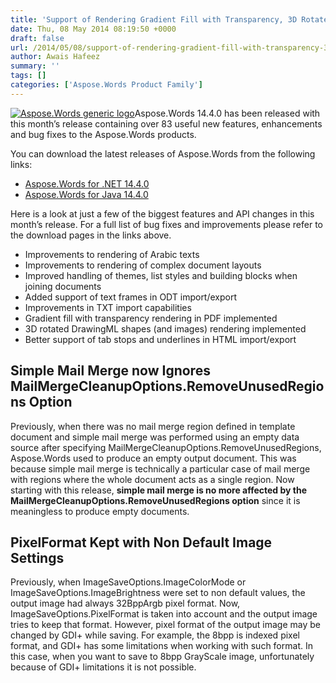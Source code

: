 ```yaml
---
title: 'Support of Rendering Gradient Fill with Transparency, 3D Rotated Images and Improved Rendering of Arabic Text, Complex Document Layouts in Aspose.Words 14.4.0'
date: Thu, 08 May 2014 08:19:50 +0000
draft: false
url: /2014/05/08/support-of-rendering-gradient-fill-with-transparency-3d-rotated-images-and-improved-rendering-of-arabic-text-complex-document-layouts-in-aspose.words-14.4.0/
author: Awais Hafeez
summary: ''
tags: []
categories: ['Aspose.Words Product Family']
---
```


[![Aspose.Words generic logo][1]](https://blog.aspose.com/wp-content/uploads/sites/2/2014/01/aspose.words_logo.png)Aspose.Words 14.4.0 has been released with this month’s release containing over 83 useful new features, enhancements and bug fixes to the Aspose.Words products.

You can download the latest releases of Aspose.Words from the following links:

*   [Aspose.Words for .NET 14.4.0][2]
*   [Aspose.Words for Java 14.4.0][3]

Here is a look at just a few of the biggest features and API changes in this month’s release. For a full list of bug fixes and improvements please refer to the download pages in the links above.

*   Improvements to rendering of Arabic texts
*   Improvements to rendering of complex document layouts
*   Improved handling of themes, list styles and building blocks when joining documents
*   Added support of text frames in ODT import/export
*   Improvements in TXT import capabilities
*   Gradient fill with transparency rendering in PDF implemented
*   3D rotated DrawingML shapes (and images) rendering implemented
*   Better support of tab stops and underlines in HTML import/export

## Simple Mail Merge now Ignores MailMergeCleanupOptions.RemoveUnusedRegions Option

Previously, when there was no mail merge region defined in template document and simple mail merge was performed using an empty data source after specifying MailMergeCleanupOptions.RemoveUnusedRegions, Aspose.Words used to produce an empty output document. This was because simple mail merge is technically a particular case of mail merge with regions where the whole document acts as a single region. Now starting with this release, **simple mail merge is no more affected by the MailMergeCleanupOptions.RemoveUnusedRegions option** since it is meaningless to produce empty documents.

## PixelFormat Kept with Non Default Image Settings

Previously, when ImageSaveOptions.ImageColorMode or ImageSaveOptions.ImageBrightness were set to non default values, the output image had always 32BppArgb pixel format. Now, ImageSaveOptions.PixelFormat is taken into account and the output image tries to keep that format. However, pixel format of the output image may be changed by GDI+ while saving. For example, the 8bpp is indexed pixel format, and GDI+ has some limitations when working with such format. In this case, when you want to save to 8bpp GrayScale image, unfortunately because of GDI+ limitations it is not possible.




[1]: https://blog.aspose.com/wp-content/uploads/sites/2/2014/01/aspose.words_logo.png "Aspose.Words generic logo"
[2]: http://www.aspose.com/community/files/51/.net-components/aspose.words-for-.net/category1188.aspx
[3]: http://www.aspose.com/community/files/72/java-components/aspose.words-for-java/category1378.aspx




